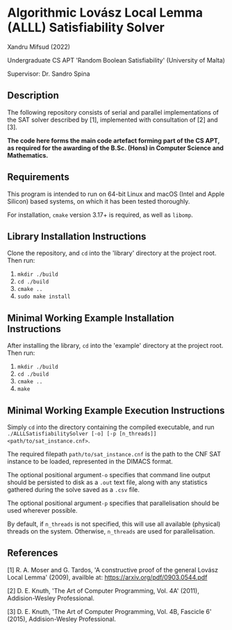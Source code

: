 # Algorithmic Lovász Local Lemma (ALLL) Satisfiability Solver

Xandru Mifsud (2022)

Undergraduate CS APT 'Random Boolean Satisfiability' (University of Malta)

Supervisor: Dr. Sandro Spina

## Description

The following repository consists of serial and parallel implementations of the SAT solver described by [1], implemented
with consultation of [2] and [3].

__The code here forms the main code artefact forming part of the CS APT, as required for the awarding of the B.Sc.
(Hons) in Computer Science and Mathematics.__

## Requirements

This program is intended to run on 64-bit Linux and macOS (Intel and Apple Silicon) based systems, on which it has been tested thoroughly.

For installation, ```cmake``` version 3.17+ is required, as well as ```libomp```.

## Library Installation Instructions

Clone the repository, and ```cd``` into the 'library' directory at the project root. Then run:

1. ```mkdir ./build```
2. ```cd ./build```
3. ```cmake ..```
4. ```sudo make install```

## Minimal Working Example Installation Instructions

After installing the library, ```cd``` into the 'example' directory at the project root. Then run:

1. ```mkdir ./build```
2. ```cd ./build```
3. ```cmake ..```
4. ```make```

## Minimal Working Example Execution Instructions

Simply ```cd``` into the directory containing the compiled executable, and run 
```./ALLLSatisfiabilitySolver [-o] [-p [n_threads]] <path/to/sat_instance.cnf>```. 

The required filepath ```path/to/sat_instance.cnf``` is the path to the CNF SAT instance to be loaded, represented in the DIMACS format.

The optional positional argument```-o``` specifies that command line output should be persisted to disk as a ```.out```
text file, along with any statistics gathered during the solve saved as a ```.csv``` file.

The optional positional argument```-p``` specifies that parallelisation should be used wherever possible.

By default, if ```n_threads``` is not specified, this will use all available (physical) threads on the system. Otherwise, ```n_threads``` are used for parallelisation.

## References

[1] R. A. Moser and G. Tardos, 'A constructive proof of the general Lovász Local Lemma' (2009), availble at: https://arxiv.org/pdf/0903.0544.pdf

[2] D. E. Knuth, 'The Art of Computer Programming, Vol. 4A' (2011), Addision-Wesley Professional.

[3] D. E. Knuth, 'The Art of Computer Programming, Vol. 4B, Fascicle 6' (2015), Addision-Wesley Professional.
